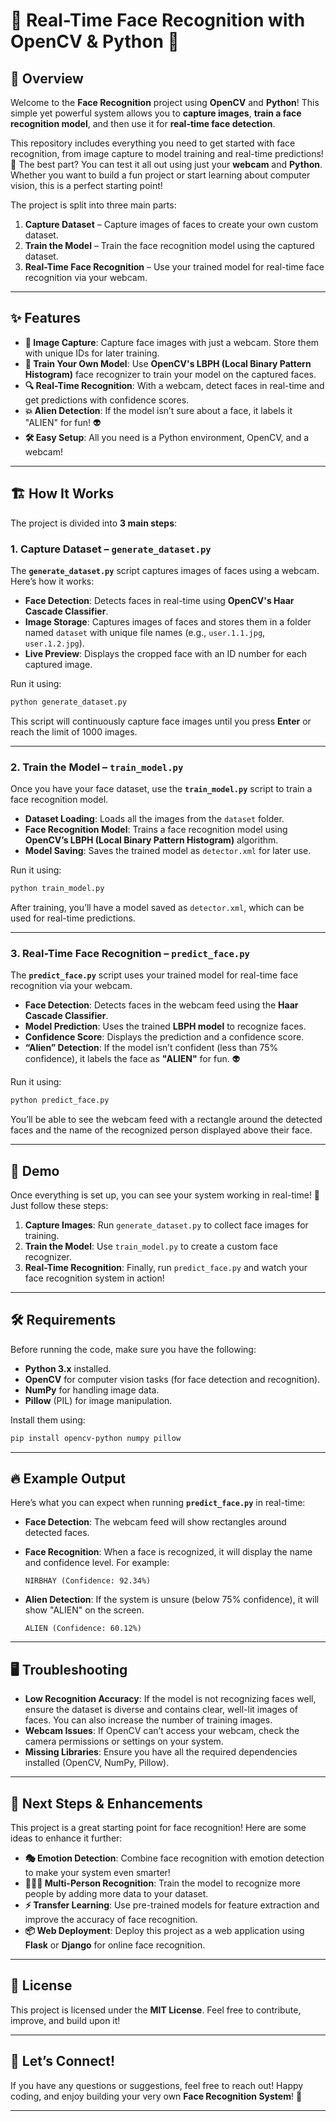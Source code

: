 # 👀 Real-Time Face Recognition with OpenCV & Python 🤖

## 🎯 Overview

Welcome to the **Face Recognition** project using **OpenCV** and **Python**! This simple yet powerful system allows you to **capture images**, **train a face recognition model**, and then use it for **real-time face detection**.

This repository includes everything you need to get started with face recognition, from image capture to model training and real-time predictions! 🚀 The best part? You can test it all out using just your **webcam** and **Python**. Whether you want to build a fun project or start learning about computer vision, this is a perfect starting point!

The project is split into three main parts:

1. **Capture Dataset** – Capture images of faces to create your own custom dataset.
2. **Train the Model** – Train the face recognition model using the captured dataset.
3. **Real-Time Face Recognition** – Use your trained model for real-time face recognition via your webcam.

---

## ✨ Features

- **📸 Image Capture**: Capture face images with just a webcam. Store them with unique IDs for later training.
- **🤖 Train Your Own Model**: Use **OpenCV's LBPH (Local Binary Pattern Histogram)** face recognizer to train your model on the captured faces.
- **🔍 Real-Time Recognition**: With a webcam, detect faces in real-time and get predictions with confidence scores.
- **💥 Alien Detection**: If the model isn’t sure about a face, it labels it "ALIEN" for fun! 👽
- **🛠️ Easy Setup**: All you need is a Python environment, OpenCV, and a webcam!

---

## 🏗️ How It Works

The project is divided into **3 main steps**: 

### 1. **Capture Dataset** – `generate_dataset.py`

The **`generate_dataset.py`** script captures images of faces using a webcam. Here’s how it works:

- **Face Detection**: Detects faces in real-time using **OpenCV's Haar Cascade Classifier**.
- **Image Storage**: Captures images of faces and stores them in a folder named `dataset` with unique file names (e.g., `user.1.1.jpg`, `user.1.2.jpg`).
- **Live Preview**: Displays the cropped face with an ID number for each captured image.

Run it using:

```bash
python generate_dataset.py
```

This script will continuously capture face images until you press **Enter** or reach the limit of 1000 images.

---

### 2. **Train the Model** – `train_model.py`

Once you have your face dataset, use the **`train_model.py`** script to train a face recognition model.

- **Dataset Loading**: Loads all the images from the `dataset` folder.
- **Face Recognition Model**: Trains a face recognition model using **OpenCV’s LBPH (Local Binary Pattern Histogram)** algorithm.
- **Model Saving**: Saves the trained model as `detector.xml` for later use.

Run it using:

```bash
python train_model.py
```

After training, you’ll have a model saved as `detector.xml`, which can be used for real-time predictions.

---

### 3. **Real-Time Face Recognition** – `predict_face.py`

The **`predict_face.py`** script uses your trained model for real-time face recognition via your webcam.

- **Face Detection**: Detects faces in the webcam feed using the **Haar Cascade Classifier**.
- **Model Prediction**: Uses the trained **LBPH model** to recognize faces.
- **Confidence Score**: Displays the prediction and a confidence score.
- **“Alien” Detection**: If the model isn’t confident (less than 75% confidence), it labels the face as **"ALIEN"** for fun. 👽

Run it using:

```bash
python predict_face.py
```

You’ll be able to see the webcam feed with a rectangle around the detected faces and the name of the recognized person displayed above their face.

---

## 🎥 Demo

Once everything is set up, you can see your system working in real-time! 🚀 Just follow these steps:

1. **Capture Images**: Run `generate_dataset.py` to collect face images for training.
2. **Train the Model**: Use `train_model.py` to create a custom face recognizer.
3. **Real-Time Recognition**: Finally, run `predict_face.py` and watch your face recognition system in action!

---

## 🛠️ Requirements

Before running the code, make sure you have the following:

- **Python 3.x** installed.
- **OpenCV** for computer vision tasks (for face detection and recognition).
- **NumPy** for handling image data.
- **Pillow** (PIL) for image manipulation.

Install them using:

```bash
pip install opencv-python numpy pillow
```

---

## 🔥 Example Output

Here’s what you can expect when running **`predict_face.py`** in real-time:

- **Face Detection**: The webcam feed will show rectangles around detected faces.
- **Face Recognition**: When a face is recognized, it will display the name and confidence level. For example:

  ```
  NIRBHAY (Confidence: 92.34%)
  ```

- **Alien Detection**: If the system is unsure (below 75% confidence), it will show "ALIEN" on the screen.

  ```
  ALIEN (Confidence: 60.12%)
  ```

---

## 🖥️ Troubleshooting

- **Low Recognition Accuracy**: If the model is not recognizing faces well, ensure the dataset is diverse and contains clear, well-lit images of faces. You can also increase the number of training images.
- **Webcam Issues**: If OpenCV can’t access your webcam, check the camera permissions or settings on your system.
- **Missing Libraries**: Ensure you have all the required dependencies installed (OpenCV, NumPy, Pillow).

---

## 🚀 Next Steps & Enhancements

This project is a great starting point for face recognition! Here are some ideas to enhance it further:

- **🎭 Emotion Detection**: Combine face recognition with emotion detection to make your system even smarter!
- **🧑‍🤝‍🧑 Multi-Person Recognition**: Train the model to recognize more people by adding more data to your dataset.
- **⚡ Transfer Learning**: Use pre-trained models for feature extraction and improve the accuracy of face recognition.
- **📦 Web Deployment**: Deploy this project as a web application using **Flask** or **Django** for online face recognition.

---

## 🎉 License

This project is licensed under the **MIT License**. Feel free to contribute, improve, and build upon it!

---

## 💬 Let’s Connect!

If you have any questions or suggestions, feel free to reach out! Happy coding, and enjoy building your very own **Face Recognition System**! 🎉

---